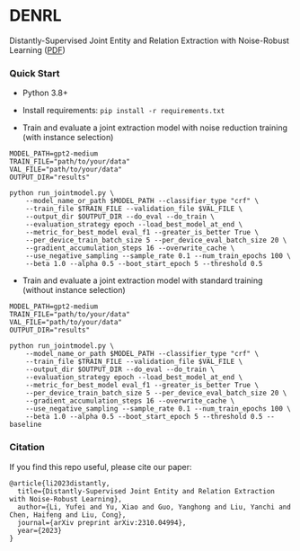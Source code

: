 # DENRL
Distantly-Supervised Joint Entity and Relation Extraction with Noise-Robust Learning ([PDF](https://arxiv.org/pdf/2310.04994.pdf))


### Quick Start

- Python 3.8+
- Install requirements: `pip install -r requirements.txt`


- Train and evaluate a joint extraction model with noise reduction training (with instance selection)
```
MODEL_PATH=gpt2-medium
TRAIN_FILE="path/to/your/data"
VAL_FILE="path/to/your/data"
OUTPUT_DIR="results"

python run_jointmodel.py \
    --model_name_or_path $MODEL_PATH --classifier_type "crf" \
    --train_file $TRAIN_FILE --validation_file $VAL_FILE \
    --output_dir $OUTPUT_DIR --do_eval --do_train \
    --evaluation_strategy epoch --load_best_model_at_end \
    --metric_for_best_model eval_f1 --greater_is_better True \
    --per_device_train_batch_size 5 --per_device_eval_batch_size 20 \
    --gradient_accumulation_steps 16 --overwrite_cache \
    --use_negative_sampling --sample_rate 0.1 --num_train_epochs 100 \
    --beta 1.0 --alpha 0.5 --boot_start_epoch 5 --threshold 0.5 
``` 

- Train and evaluate a joint extraction model with standard training (without instance selection)
```
MODEL_PATH=gpt2-medium
TRAIN_FILE="path/to/your/data"
VAL_FILE="path/to/your/data"
OUTPUT_DIR="results"

python run_jointmodel.py \
    --model_name_or_path $MODEL_PATH --classifier_type "crf" \
    --train_file $TRAIN_FILE --validation_file $VAL_FILE \
    --output_dir $OUTPUT_DIR --do_eval --do_train \
    --evaluation_strategy epoch --load_best_model_at_end \
    --metric_for_best_model eval_f1 --greater_is_better True \
    --per_device_train_batch_size 5 --per_device_eval_batch_size 20 \
    --gradient_accumulation_steps 16 --overwrite_cache \
    --use_negative_sampling --sample_rate 0.1 --num_train_epochs 100 \
    --beta 1.0 --alpha 0.5 --boot_start_epoch 5 --threshold 0.5 --baseline
```

### Citation
If you find this repo useful, please cite our paper:
```
@article{li2023distantly,
  title={Distantly-Supervised Joint Entity and Relation Extraction with Noise-Robust Learning},
  author={Li, Yufei and Yu, Xiao and Guo, Yanghong and Liu, Yanchi and Chen, Haifeng and Liu, Cong},
  journal={arXiv preprint arXiv:2310.04994},
  year={2023}
}
```
